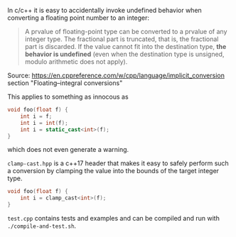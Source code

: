 In c/c++ it is easy to accidentally invoke undefined behavior when converting a floating point number to an integer:

> A prvalue of floating-point type can be converted to a prvalue of any integer type. The fractional part is truncated, that is, the fractional part is discarded. If the value cannot fit into the destination type, **the behavior is undefined** (even when the destination type is unsigned, modulo arithmetic does not apply).

Source: https://en.cppreference.com/w/cpp/language/implicit_conversion section "Floating–integral conversions"

This applies to something as innocous as

```c++
void foo(float f) {
    int i = f;
    int i = int(f);
    int i = static_cast<int>(f);
}
```

which does not even generate a warning.

`clamp-cast.hpp` is a c++17 header that makes it easy to safely perform such a conversion by clamping the value into the bounds of the target integer type.

```c++
void foo(float f) {
    int i = clamp_cast<int>(f);
}
```

`test.cpp` contains tests and examples and can be compiled and run with `./compile-and-test.sh`.
